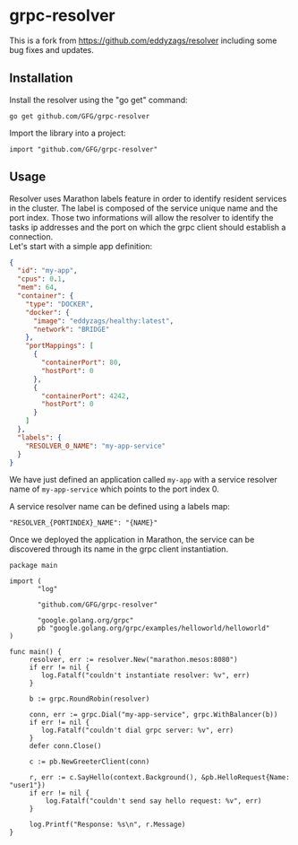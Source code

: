 # grpc-resolver

This is a fork from https://github.com/eddyzags/resolver including some bug
fixes and updates.

## Installation

Install the resolver using the "go get" command:

`go get github.com/GFG/grpc-resolver`

Import the library into a project:

`import "github.com/GFG/grpc-resolver"`

## Usage

Resolver uses Marathon labels feature in order to identify resident services in
the cluster. The label is composed of the service unique name and the port
index. Those two informations will allow the resolver to identify the
tasks ip addresses and the port on which the grpc client should
establish a connection.  
Let's start with a simple app definition:

```json
{
  "id": "my-app",
  "cpus": 0.1,
  "mem": 64,
  "container": {
    "type": "DOCKER",
    "docker": {
      "image": "eddyzags/healthy:latest",
      "network": "BRIDGE"
    },
    "portMappings": [
      {
        "containerPort": 80,
        "hostPort": 0
      },
      {
        "containerPort": 4242,
        "hostPort": 0
      }
    ]
  },
  "labels": {
    "RESOLVER_0_NAME": "my-app-service"
  }
}
```

We have just defined an application called `my-app` with a service resolver name
of `my-app-service` which points to the port index 0.

A service resolver name can be defined using a labels map:

`"RESOLVER_{PORTINDEX}_NAME": "{NAME}"`

Once we deployed the application in Marathon, the service can be discovered through its name in the grpc client instantiation.

```golang
package main

import (
       "log"

       "github.com/GFG/grpc-resolver"

       "google.golang.org/grpc"
       pb "google.golang.org/grpc/examples/helloworld/helloworld"
)

func main() {
     resolver, err := resolver.New("marathon.mesos:8080")
     if err != nil {
        log.Fatalf("couldn't instantiate resolver: %v", err)
     }

     b := grpc.RoundRobin(resolver)

     conn, err := grpc.Dial("my-app-service", grpc.WithBalancer(b))
     if err != nil {
        log.Fatalf("couldn't dial grpc server: %v", err)
     }
     defer conn.Close()

     c := pb.NewGreeterClient(conn)

     r, err := c.SayHello(context.Background(), &pb.HelloRequest{Name: "user1"})
     if err != nil {
         log.Fatalf("couldn't send say hello request: %v", err)
     }

     log.Printf("Response: %s\n", r.Message)
}
```
